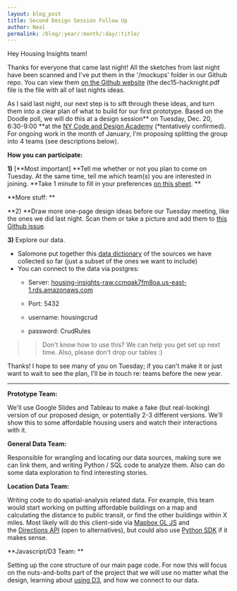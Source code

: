 ```yaml
---
layout: blog_post
title: Second Design Session Follow Up
author: Neal
permalink: /blog/:year/:month/:day/:title/
---
```

Hey Housing Insights team!

Thanks for everyone that came last night! All the sketches from last night have been scanned and I've put them in the '/mockups' folder in our Github repo. You can view them [on the Github website](https://github.com/codefordc/housing-insights/tree/dev/mockups/early-stage%20ideation) (the dec15-hacknight.pdf file is the file with all of last nights ideas.

As I said last night, our next step is to sift through these ideas, and turn them into a clear plan of what to build for our first prototype. Based on the Doodle poll, we will do this at a design session** on Tuesday, Dec. 20, 6:30-9:00 **at the [NY Code and Design Academy](https://goo.gl/maps/N5PUTw1bVLF2) (*tentatively confirmed). For ongoing work in the month of January, I'm proposing splitting the group into 4 teams (see descriptions below).

**How you can participate:**

**1)** [**Most important] **Tell me whether or not you plan to come on Tuesday. At the same time, tell me which team(s) you are interested in joining. **Take 1 minute to fill in your preferences [on this sheet](https://docs.google.com/spreadsheets/d/1gjOu2WRdGH-FiJ1u8GBRLVJo118hnfiH8SGT9fD3mVI/edit?usp=sharing). **

**More stuff: **

**2) **Draw more one-page design ideas before our Tuesday meeting, like the ones we did last night. Scan them or take a picture and add them to [this Github issue](https://github.com/codefordc/housing-insights/issues/42).

**3)** Explore our data. 

- Salomone put together this [data dictionary](https://github.com/codefordc/housing-insights/issues/38) of the sources we have collected so far (just a subset of the ones we want to include)
- You can connect to the data via postgres:
    - Server: [housing-insights-raw.ccmqak7fm8oa.us-east-1.rds.amazonaws.com](http://housing-insights-raw.ccmqak7fm8oa.us-east-1.rds.amazonaws.com/)
    - Port: 5432  

    - username: housingcrud
    - password: CrudRules

> > Don't know how to use this? We can help you get set up next time. Also, please don't drop our tables :)

Thanks! I hope to see many of you on Tuesday; if you can't make it or just want to wait to see the plan, I'll be in touch re: teams before the new year.


---------------------
**Prototype Team:**

We'll use Google Slides and Tableau to make a fake (but real-looking) version of our proposed design, or potentially 2-3 different versions. We'll show this to some affordable housing users and watch their interactions with it. 

**General Data Team:**

Responsible for wrangling and locating our data sources, making sure we can link them, and writing Python / SQL code to analyze them. Also can do some data exploration to find interesting stories. 

**Location Data Team:**

Writing code to do spatial-analysis related data. For example, this team would start working on putting affordable buildings on a map and calculating the distance to public transit, or find the other buildings within X miles. Most likely will do this client-side via [Mapbox GL JS](https://www.mapbox.com/mapbox-gl-js/api/) and the [Directions API](https://www.mapbox.com/api-documentation/#retrieve-directions) (open to alternatives), but could also use [Python SDK](https://github.com/mapbox/mapbox-sdk-py) if it makes sense.

**Javascript/D3 Team: **

Setting up the core structure of our main page code. For now this will focus on the nuts-and-bolts part of the project that we will use no matter what the design, learning about [using D3](https://d3js.org/), and how we connect to our data. 